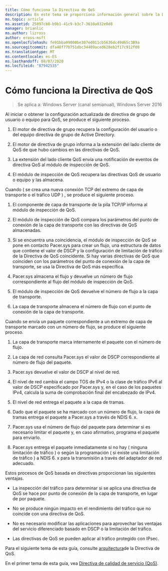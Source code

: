 ```yaml
---
title: Cómo funciona la Directiva de QoS
description: En este tema se proporciona información general sobre la Directiva de calidad de servicio (QoS), que permite usar directiva de grupo para priorizar el ancho de banda del tráfico de red de aplicaciones y servicios específicos en Windows Server 2016.
ms.topic: article
ms.assetid: 25097cb8-b9b1-41c9-b3c7-3610a032e0d8
manager: brianlic
ms.author: lizross
author: eross-msft
ms.openlocfilehash: fe91bba99000be307ed011cb5636dc49d65c389a
ms.sourcegitcommit: dfa48f77b751dbc34409aced628eb2f17c912f08
ms.translationtype: MT
ms.contentlocale: es-ES
ms.lasthandoff: 08/07/2020
ms.locfileid: "87942535"
---
```

# <a name="how-qos-policy-works"></a>Cómo funciona la Directiva de QoS

>Se aplica a: Windows Server (canal semianual), Windows Server 2016

Al iniciar o obtener la configuración actualizada de directiva de grupo de usuario o equipo para QoS, se produce el siguiente proceso.

1. El motor de directiva de grupo recupera la configuración del usuario o del equipo directiva de grupo de Active Directory.

2. El motor de directiva de grupo informa a la extensión del lado cliente de QoS de que hubo cambios en las directivas de QoS.

3. La extensión del lado cliente QoS envía una notificación de eventos de directiva QoS al módulo de inspección de QoS.

4. El módulo de inspección de QoS recupera las directivas QoS de usuario o equipo y las almacena.

Cuando \( se crea una nueva conexión TCP del extremo de capa de transporte o el tráfico UDP \) , se produce el siguiente proceso.

1. El componente de capa de transporte de la pila TCP/IP informa al módulo de inspección de QoS.

2. El módulo de inspección de QoS compara los parámetros del punto de conexión de la capa de transporte con las directivas de QoS almacenadas.

3. Si se encuentra una coincidencia, el módulo de inspección de QoS se pone en contacto Pacer.sys para crear un flujo, una estructura de datos que contiene el valor de DSCP y la configuración de limitación de tráfico de la Directiva de QoS coincidente. Si hay varias directivas de QoS que coinciden con los parámetros del punto de conexión de la capa de transporte, se usa la Directiva de QoS más específica.

4. Pacer.sys almacena el flujo y devuelve un número de flujo correspondiente al flujo del módulo de inspección de QoS.

5. El módulo de inspección de QoS devuelve el número de flujo a la capa de transporte.

6. La capa de transporte almacena el número de flujo con el punto de conexión de la capa de transporte.

Cuando se envía un paquete correspondiente a un extremo de capa de transporte marcado con un número de flujo, se produce el siguiente proceso.

1. La capa de transporte marca internamente el paquete con el número de flujo.

2. La capa de red consulta Pacer.sys el valor de DSCP correspondiente al número de flujo del paquete.

3. Pacer.sys devuelve el valor de DSCP al nivel de red.

4. El nivel de red cambia el campo TOS de IPv4 o la clase de tráfico IPv6 al valor de DSCP especificado por Pacer.sys y, en el caso de los paquetes IPv4, calcula la suma de comprobación final del encabezado de IPv4.

5. El nivel de red entrega el paquete a la capa de tramas.

6. Dado que el paquete se ha marcado con un número de flujo, la capa de tramas entrega el paquete a Pacer.sys a través de NDIS 6. x.

7. Pacer.sys usa el número de flujo del paquete para determinar si es necesario limitar el paquete y, en caso afirmativo, programa el paquete para enviarlo.

8. Pacer.sys entrega el paquete inmediatamente si no hay \( ninguna limitación de tráfico \) o según la programación \( si existe una limitación de tráfico \) a NDIS 6. x para la transmisión a través del adaptador de red adecuado.

Estos procesos de QoS basada en directivas proporcionan las siguientes ventajas.

- La inspección del tráfico para determinar si se aplica una directiva de QoS se hace por punto de conexión de la capa de transporte, en lugar de por paquete.

- No se produce ningún impacto en el rendimiento del tráfico que no coincide con una directiva de QoS.

- No es necesario modificar las aplicaciones para aprovechar las ventajas del servicio diferenciado basado en DSCP o la limitación del tráfico.

- Las directivas de QoS se pueden aplicar al tráfico protegido con IPsec.

Para el siguiente tema de esta guía, consulte [arquitectura](qos-policy-architecture.md)de la Directiva de QoS.

En el primer tema de esta guía, vea [Directiva de calidad de servicio (QoS)](qos-policy-top.md).
